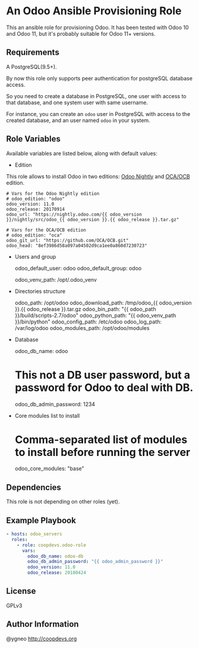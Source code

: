 An Odoo Ansible Provisioning Role
=========================================

This an ansible role for provisioning Odoo. It has been tested with Odoo 10 and Odoo 11, but it's probably suitable for Odoo 11+ versions.

Requirements
------------

A PostgreSQL(9.5+).

By now this role only supports peer authentication for postgreSQL database access.

So you need to create a database in PostgreSQL, one user with access to that database, and one system user with same username.

For instance, you can create an `odoo` user in PostgreSQL with access to the created database, and an user named `odoo` in your system.

Role Variables
--------------
Available variables are listed below, along with default values:

* Edition

This role allows to install Odoo in two editions: [Odoo Nightly](http://nightly.odoo.com/) and [OCA/OCB](https://github.com/OCA/OCB.git) edition.

    # Vars for the Odoo Nightly edition
    # odoo_edition: "odoo"
    odoo_version: 11.0
    odoo_release: 20170914
    odoo_url: "https://nightly.odoo.com/{{ odoo_version }}/nightly/src/odoo_{{ odoo_version }}.{{ odoo_release }}.tar.gz"

    # Vars for the OCA/OCB edition
    # odoo_edition: "oca"
    odoo_git_url: "https://github.com/OCA/OCB.git"
    odoo_head: "8ef3986d58a097a04502d9ca1ee0a860d7230723"

* Users and group

    odoo_default_user: odoo
    odoo_default_group: odoo

    odoo_venv_path: /opt/.odoo_venv

* Directories structure

    odoo_path: /opt/odoo
    odoo_download_path: /tmp/odoo_{{ odoo_version }}.{{ odoo_release }}.tar.gz
    odoo_bin_path: "{{ odoo_path }}/build/scripts-2.7/odoo"
    odoo_python_path: "{{ odoo_venv_path }}/bin/python"
    odoo_config_path: /etc/odoo
    odoo_log_path: /var/log/odoo
    odoo_modules_path: /opt/odoo/modules

* Database

    odoo_db_name: odoo
    # This not a DB user password, but a password for Odoo to deal with DB.
    odoo_db_admin_password: 1234

* Core modules list to install

    # Comma-separated list of modules to install before running the server
    odoo_core_modules: "base"

Dependencies
------------

This role is not depending on other roles (yet).

Example Playbook
----------------

```yaml
- hosts: odoo_servers
  roles:
    - role: coopdevs.odoo-role
      vars:
        odoo_db_name: odoo-db
        odoo_db_admin_password: "{{ odoo_admin_password }}"
        odoo_version: 11.0
        odoo_release: 20180424
```

License
-------

GPLv3

Author Information
------------------

@ygneo
http://coopdevs.org
